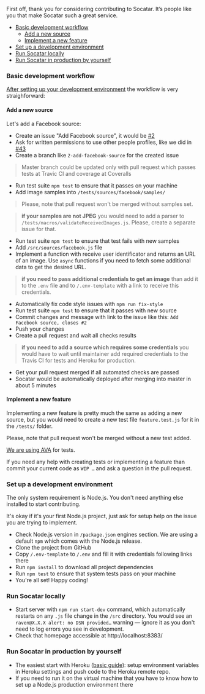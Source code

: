 First off, thank you for considering contributing to Socatar. It’s people like you that make Socatar such a great service.

* [Basic development workflow](#basic-development-workflow)
    * [Add a new source](#add-a-new-source)
    * [Implement a new feature](#implement-a-new-feature)
* [Set up a development environment](#set-up-a-development-environment)
* [Run Socatar locally](#run-socatar-locally)
* [Run Socatar in production by yourself](#run-socatar-in-production-by-yourself)

### Basic development workflow

[After setting up your development environment](#set-up-a-development-environment) the workflow is very straighforward:

#### Add a new source

Let's add a Facebook source:

* Create an issue "Add Facebook source", it would be [#2](https://github.com/terales/socatar/issues/2)
* Ask for written permissions to use other people profiles, like we did in [#43](https://github.com/terales/socatar/issues/43)
* Create a branch like `2-add-facebook-source` for the created issue

> Master branch could be updated only with pull request which passes tests at Travic CI and coverage at Coveralls

* Run test suite `npm test` to ensure that it passes on your machine
* Add image samples into `/tests/sources/facebook/samples/`

> Please, note that pull request won't be merged without samples set.

> **if your samples are not JPEG** you would need to add a parser to `/tests/macros/validateReceivedImages.js`. Please, create a separate issue for that.

* Run test suite `npm test` to ensure that test fails with new samples
* Add `/src/sources/facebook.js` file
* Implement a function with receive user identificator and returns an URL of an image. Use `async` functions if you need to fetch some additional data to get the desired URL.

> **if you need to pass additional credentials to get an image** than add it to the `.env` file and to `/.env-template` with a link to receive this credentials.

* Automatically fix code style issues with `npm run fix-style`
* Run test suite `npm test` to ensure that it passes with new source
* Commit changes and message with link to the issue like this: `Add Facebook source, closes #2`
* Push your changes
* Create a pull request and wait all checks results

> **if you need to add a source which requires some credentials** you would have to wait until maintainer add required credentials to the Travis CI for tests and Heroku for production.

* Get your pull request merged if all automated checks are passed
* Socatar would be automatically deployed after merging into master in about 5 minutes

#### Implement a new feature

Implementing a new feature is pretty much the same as adding a new source, but you would need to create a new test file `feature.test.js` for it in the `/tests/` folder.

Please, note that pull request won't be merged without a new test added.

[We are using AVA](https://github.com/avajs/ava) for tests.

If you need any help with creating tests or implementing a feature than commit your current code as `WIP …` and ask a question in the pull request.

### Set up a development environment

The only system requirement is Node.js. You don't need anything else installed to start contributing.

It's okay if it's your first Node.js project, just ask for setup help on the issue you are trying to implement.

* Check Node.js version in `/package.json` engines section. We are using a default `npm` which comes with the Node.js release.
* Clone the project from GitHub
* Copy `/.env-template` to `/.env` and fill it with credentials following links there
* Run `npm install` to download all project dependencies
* Run `npm test` to ensure that system tests pass on your machine
* You're all set! Happy coding!

### Run Socatar locally

* Start server with `npm run start-dev` command, which automatically restarts on any `.js` file change in the `/src` directory. You would see an `raven@X.X.X alert: no DSN provided…` warning — ignore it as you don't need to log errors you see in development.
* Check that homepage accessible at http://localhost:8383/

### Run Socatar in production by yourself

* The easiest start with Heroku ([basic guide](https://devcenter.heroku.com/articles/getting-started-with-nodejs#set-up)): setup environment variables in Heroku settings and push code to the Heroku remote repo.
* If you need to run it on the virtual machine that you have to know how to set up a Node.js production environment there
